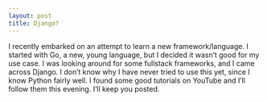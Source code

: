 ```yaml
---
layout: post
title: Django?
---
```

I recently embarked on an attempt to learn a new framework/language. I started with Go, a new, young language, but I decided it wasn’t good for my use case. I was looking around for some fullstack frameworks, and I came across Django. I don’t know why I have never tried to use this yet, since I know Python fairly well. I found some good tutorials on YouTube and I’ll follow them this evening. I’ll keep you posted.
